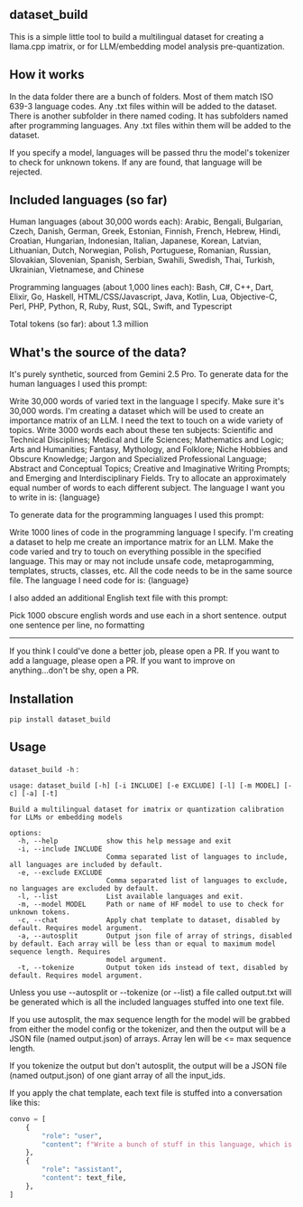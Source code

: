 ## dataset_build

This is a simple little tool to build a multilingual dataset for creating a llama.cpp imatrix, or for LLM/embedding model analysis pre-quantization.

## How it works

In the data folder there are a bunch of folders. Most of them match ISO 639-3 language codes. Any .txt files within will be added to the dataset. There is another subfolder in there named coding. It has subfolders named after programming languages. Any .txt files within them will be added to the dataset.

If you specify a model, languages will be passed thru the model's tokenizer to check for unknown tokens. If any are found, that language will be rejected.

## Included languages (so far)

Human languages (about 30,000 words each): Arabic, Bengali, Bulgarian, Czech, Danish, German, Greek, Estonian, Finnish, French, Hebrew, Hindi, Croatian, Hungarian, Indonesian, Italian, Japanese, Korean, Latvian, Lithuanian, Dutch, Norwegian, Polish, Portuguese, Romanian, Russian, Slovakian, Slovenian, Spanish, Serbian, Swahili, Swedish, Thai, Turkish, Ukrainian, Vietnamese, and Chinese

Programming languages (about 1,000 lines each): Bash, C#, C++, Dart, Elixir, Go, Haskell, HTML/CSS/Javascript, Java, Kotlin, Lua, Objective-C, Perl, PHP, Python, R, Ruby, Rust, SQL, Swift, and Typescript

Total tokens (so far): about 1.3 million

## What's the source of the data?

It's purely synthetic, sourced from Gemini 2.5 Pro. To generate data for the human languages I used this prompt: 

Write 30,000 words of varied text in the language I specify. Make sure it's 30,000 words. I'm creating a dataset which will be used to create an importance matrix of an LLM. I need the text to touch on a wide variety of topics. Write 3000 words each about these ten subjects: Scientific and Technical Disciplines; Medical and Life Sciences; Mathematics and Logic; Arts and Humanities; Fantasy, Mythology, and Folklore; Niche Hobbies and Obscure Knowledge; Jargon and Specialized Professional Language; Abstract and Conceptual Topics; Creative and Imaginative Writing Prompts; and Emerging and Interdisciplinary Fields. Try to allocate an approximately equal number of words to each different subject. The language I want you to write in is: {language}

To generate data for the programming languages I used this prompt:

Write 1000 lines of code in the programming language I specify. I'm creating a dataset to help me create an importance matrix for an LLM. Make the code varied and try to touch on everything possible in the specified language. This may or may not include unsafe code, metaprogamming, templates, structs, classes, etc. All the code needs to be in the same source file. The language I need code for is: {language}

I also added an additional English text file with this prompt:

Pick 1000 obscure english words and use each in a short sentence. output one sentence per line, no formatting

---

If you think I could've done a better job, please open a PR. If you want to add a language, please open a PR. If you want to improve on anything...don't be shy, open a PR.

## Installation

`pip install dataset_build`

## Usage

`dataset_build -h` :
```
usage: dataset_build [-h] [-i INCLUDE] [-e EXCLUDE] [-l] [-m MODEL] [-c] [-a] [-t]

Build a multilingual dataset for imatrix or quantization calibration for LLMs or embedding models

options:
  -h, --help            show this help message and exit
  -i, --include INCLUDE
                        Comma separated list of languages to include, all languages are included by default.
  -e, --exclude EXCLUDE
                        Comma separated list of languages to exclude, no languages are excluded by default.
  -l, --list            List available languages and exit.
  -m, --model MODEL     Path or name of HF model to use to check for unknown tokens.
  -c, --chat            Apply chat template to dataset, disabled by default. Requires model argument.
  -a, --autosplit       Output json file of array of strings, disabled by default. Each array will be less than or equal to maximum model sequence length. Requires       
                        model argument.
  -t, --tokenize        Output token ids instead of text, disabled by default. Requires model argument.
```

Unless you use --autosplit or --tokenize (or --list) a file called output.txt will be generated which is all the included languages stuffed into one text file.

If you use autosplit, the max sequence length for the model will be grabbed from either the model config or the tokenizer, and then the output will be a JSON file (named output.json) of arrays. Array len will be <= max sequence length.

If you tokenize the output but don't autosplit, the output will be a JSON file (named output.json) of one giant array of all the input_ids.

If you apply the chat template, each text file is stuffed into a conversation like this:

```python
convo = [
    {
        "role": "user",
        "content": f"Write a bunch of stuff in this language, which is either an ISO 639-3 language code or a programming language: {lang}",
    },
    {
        "role": "assistant",
        "content": text_file,
    },
]
```